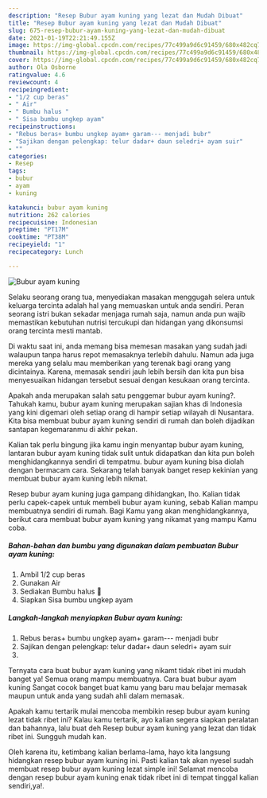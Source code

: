 ```yaml
---
description: "Resep Bubur ayam kuning yang lezat dan Mudah Dibuat"
title: "Resep Bubur ayam kuning yang lezat dan Mudah Dibuat"
slug: 675-resep-bubur-ayam-kuning-yang-lezat-dan-mudah-dibuat
date: 2021-01-19T22:21:49.155Z
image: https://img-global.cpcdn.com/recipes/77c499a9d6c91459/680x482cq70/bubur-ayam-kuning-foto-resep-utama.jpg
thumbnail: https://img-global.cpcdn.com/recipes/77c499a9d6c91459/680x482cq70/bubur-ayam-kuning-foto-resep-utama.jpg
cover: https://img-global.cpcdn.com/recipes/77c499a9d6c91459/680x482cq70/bubur-ayam-kuning-foto-resep-utama.jpg
author: Ola Osborne
ratingvalue: 4.6
reviewcount: 4
recipeingredient:
- "1/2 cup beras"
- " Air"
- " Bumbu halus "
- " Sisa bumbu ungkep ayam"
recipeinstructions:
- "Rebus beras+ bumbu ungkep ayam+ garam--- menjadi bubr"
- "Sajikan dengan pelengkap: telur dadar+ daun seledri+ ayam suir"
- ""
categories:
- Resep
tags:
- bubur
- ayam
- kuning

katakunci: bubur ayam kuning 
nutrition: 262 calories
recipecuisine: Indonesian
preptime: "PT17M"
cooktime: "PT38M"
recipeyield: "1"
recipecategory: Lunch

---
```



![Bubur ayam kuning](https://img-global.cpcdn.com/recipes/77c499a9d6c91459/680x482cq70/bubur-ayam-kuning-foto-resep-utama.jpg)

Selaku seorang orang tua, menyediakan masakan menggugah selera untuk keluarga tercinta adalah hal yang memuaskan untuk anda sendiri. Peran seorang istri bukan sekadar menjaga rumah saja, namun anda pun wajib memastikan kebutuhan nutrisi tercukupi dan hidangan yang dikonsumsi orang tercinta mesti mantab.

Di waktu  saat ini, anda memang bisa memesan masakan yang sudah jadi walaupun tanpa harus repot memasaknya terlebih dahulu. Namun ada juga mereka yang selalu mau memberikan yang terenak bagi orang yang dicintainya. Karena, memasak sendiri jauh lebih bersih dan kita pun bisa menyesuaikan hidangan tersebut sesuai dengan kesukaan orang tercinta. 



Apakah anda merupakan salah satu penggemar bubur ayam kuning?. Tahukah kamu, bubur ayam kuning merupakan sajian khas di Indonesia yang kini digemari oleh setiap orang di hampir setiap wilayah di Nusantara. Kita bisa membuat bubur ayam kuning sendiri di rumah dan boleh dijadikan santapan kegemaranmu di akhir pekan.

Kalian tak perlu bingung jika kamu ingin menyantap bubur ayam kuning, lantaran bubur ayam kuning tidak sulit untuk didapatkan dan kita pun boleh menghidangkannya sendiri di tempatmu. bubur ayam kuning bisa diolah dengan bermacam cara. Sekarang telah banyak banget resep kekinian yang membuat bubur ayam kuning lebih nikmat.

Resep bubur ayam kuning juga gampang dihidangkan, lho. Kalian tidak perlu capek-capek untuk membeli bubur ayam kuning, sebab Kalian mampu membuatnya sendiri di rumah. Bagi Kamu yang akan menghidangkannya, berikut cara membuat bubur ayam kuning yang nikamat yang mampu Kamu coba.

<!--inarticleads1-->

##### Bahan-bahan dan bumbu yang digunakan dalam pembuatan Bubur ayam kuning:

1. Ambil 1/2 cup beras
1. Gunakan  Air
1. Sediakan  Bumbu halus 🌿
1. Siapkan  Sisa bumbu ungkep ayam




<!--inarticleads2-->

##### Langkah-langkah menyiapkan Bubur ayam kuning:

1. Rebus beras+ bumbu ungkep ayam+ garam--- menjadi bubr
1. Sajikan dengan pelengkap: telur dadar+ daun seledri+ ayam suir
1. 




Ternyata cara buat bubur ayam kuning yang nikamt tidak ribet ini mudah banget ya! Semua orang mampu membuatnya. Cara buat bubur ayam kuning Sangat cocok banget buat kamu yang baru mau belajar memasak maupun untuk anda yang sudah ahli dalam memasak.

Apakah kamu tertarik mulai mencoba membikin resep bubur ayam kuning lezat tidak ribet ini? Kalau kamu tertarik, ayo kalian segera siapkan peralatan dan bahannya, lalu buat deh Resep bubur ayam kuning yang lezat dan tidak ribet ini. Sungguh mudah kan. 

Oleh karena itu, ketimbang kalian berlama-lama, hayo kita langsung hidangkan resep bubur ayam kuning ini. Pasti kalian tak akan nyesel sudah membuat resep bubur ayam kuning lezat simple ini! Selamat mencoba dengan resep bubur ayam kuning enak tidak ribet ini di tempat tinggal kalian sendiri,ya!.

